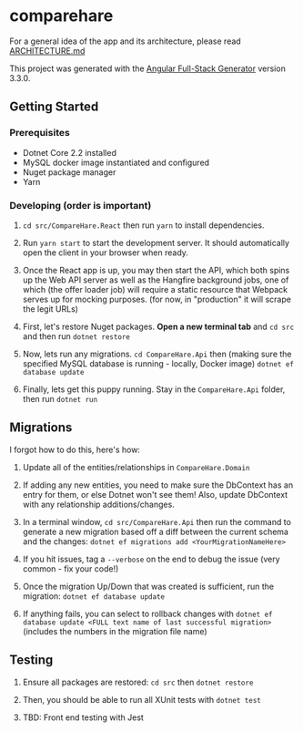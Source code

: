 # comparehare

For a general idea of the app and its architecture, please read [ARCHITECTURE.md](ARCHITECTURE.md)

This project was generated with the [Angular Full-Stack Generator](https://github.com/DaftMonk/generator-angular-fullstack) version 3.3.0.

## Getting Started

### Prerequisites

- Dotnet Core 2.2 installed
- MySQL docker image instantiated and configured
- Nuget package manager
- Yarn

### Developing (order is important)

1. `cd src/CompareHare.React` then run `yarn` to install dependencies.

2.  Run `yarn start` to start the development server. It should automatically open the client in your browser when ready.

3. Once the React app is up, you may then start the API, which both spins up the Web API server as well as the Hangfire background jobs, one of which (the offer loader job) will require a static resource that Webpack serves up for mocking purposes. (for now, in "production" it will scrape the legit URLs)

4. First, let's restore Nuget packages. **Open a new terminal tab** and `cd src` and then run `dotnet restore`

5. Now, lets run any migrations. `cd CompareHare.Api` then (making sure the specified MySQL database is running - locally, Docker image) `dotnet ef database update`

6. Finally, lets get this puppy running. Stay in the `CompareHare.Api` folder, then run `dotnet run`

## Migrations
I forgot how to do this, here's how:

1. Update all of the entities/relationships in `CompareHare.Domain`

2. If adding any new entities, you need to make sure the DbContext has an entry for them, or else Dotnet won't see them! Also, update DbContext with any relationship additions/changes.

3. In a terminal window, `cd src/CompareHare.Api` then run the command to generate a new migration based off a diff between the current schema and the changes:
`dotnet ef migrations add <YourMigrationNameHere>`

4. If you hit issues, tag a `--verbose` on the end to debug the issue (very common - fix your code!)

5. Once the migration Up/Down that was created is sufficient, run the migration: `dotnet ef database update`

6. If anything fails, you can select to rollback changes with `dotnet ef database update <FULL text name of last successful migration>` (includes the numbers in the migration file name)
## Testing

1. Ensure all packages are restored: `cd src` then `dotnet restore`

2. Then, you should be able to run all XUnit tests with `dotnet test`

3. TBD: Front end testing with Jest
